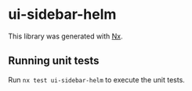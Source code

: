 # ui-sidebar-helm

This library was generated with [Nx](https://nx.dev).

## Running unit tests

Run `nx test ui-sidebar-helm` to execute the unit tests.
